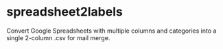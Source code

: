 spreadsheet2labels
==================

Convert Google Spreadsheets with multiple columns and categories into a single 2-column .csv for mail merge.
